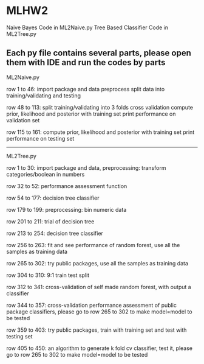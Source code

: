 # MLHW2

Naive Bayes Code in ML2Naive.py
Tree Based Classifier Code in ML2Tree.py

Each py file contains several parts, please open them with IDE and run the codes by parts
------
ML2Naive.py

row 1 to 46:
import package and data
preprocess
split data into training/validating and testing

row 48 to 113:
split training/validating into 3 folds
cross validation 
  compute prior, likelihood and posterior with training set
  print performance on validation set
  
row 115 to 161:
compute prior, likelihood and posterior with training set
print performance on testing set

------
ML2Tree.py

row 1 to 30:
import package and data, 
preprocessing: transform categories/boolean in numbers

row 32 to 52:
performance assessment function

row 54 to 177:
decision tree classifier

row 179 to 199:
preprocessing: bin numeric data

row 201 to 211:
trial of decision tree

row 213 to 254:
decision tree classifier

row 256 to 263:
fit and see performance of random forest, use all the samples as training data

row 265 to 302:
try public packages, use all the samples as training data

row 304 to 310:
9:1 train test split

row 312 to 341:
cross-validation of self made random forest, with output a classifier

row 344 to 357:
cross-validation performance assessment of public package classifiers, 
please go to row 265 to 302 to make model=model to be tested

row 359 to 403:
try public packages, train with training set and test with testing set

row 405 to 450:
an algorithm to generate k fold cv classifier, 
test it, 
please go to row 265 to 302 to make model=model to be tested
